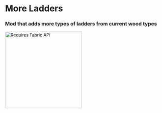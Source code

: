 # More Ladders
### Mod that adds more types of ladders from current wood types
[<img src="https://camo.githubusercontent.com/1eaa170f8b386b7a92cdc9c8eb6243c667c188bd25bba8925400018f92d650b7/68747470733a2f2f692e696d6775722e636f6d2f625475733477482e706e67" alt="Requires Fabric API" width="250px">](https://modrinth.com/mod/fabric-api)
<!-- bro why putting an image in .MD file so hard -->
